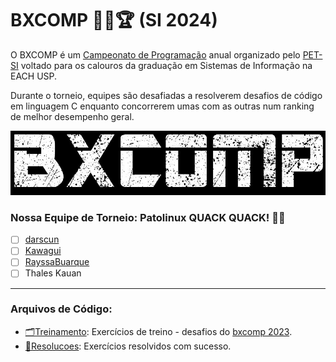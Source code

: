 # BXCOMP 👩‍💻🏆 (SI 2024)

O BXCOMP é um [Campeonato de Programação](https://www.each.usp.br/petsi/bxcomp2023/assets/html/desafios.html) anual organizado pelo [PET-SI](https://www.instagram.com/petsieach/) voltado para os calouros da graduação em Sistemas de Informação na EACH USP.

Durante o torneio, equipes são desafiadas a resolverem desafios de código em linguagem C enquanto concorrerem umas com as outras num ranking de melhor desempenho geral.

![Logo do BXcomp](/bxcomp.png)


### Nossa Equipe de Torneio: Patolinux QUACK QUACK! 🍹🦆
- [ ] [darscun](https://github.com/darscun)
- [ ] [Kawagui](https://github.com/Kawagui) 
- [ ] [RayssaBuarque](https://github.com/RayssaBuarque) 
- [ ] Thales Kauan 

---

### Arquivos de Código:
- [🗂️Treinamento](./Treinamento/): Exercícios de treino - desafios do [bxcomp 2023](https://www.each.usp.br/petsi/bxcomp2023/assets/html/etapa0.html).
- [📁Resolucoes](./Resolucoes/): Exercícios resolvidos com sucesso.